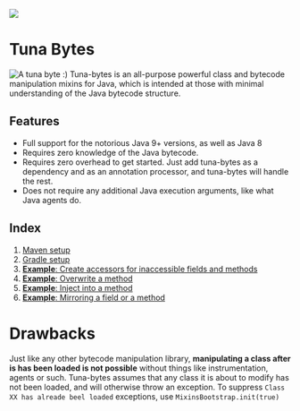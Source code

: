 [![](https://jitpack.io/v/ReflxctionDev/tuna-bytes.svg)](https://jitpack.io/#ReflxctionDev/tuna-bytes)

# Tuna Bytes
![A tuna byte :)](https://i.imgur.com/15VLkMI.jpg)
Tuna-bytes is an all-purpose powerful class and bytecode manipulation mixins for Java, which is intended at those with minimal understanding of the Java bytecode structure.

## Features
- Full support for the notorious Java 9+ versions, as well as Java 8
- Requires zero knowledge of the Java bytecode.
- Requires zero overhead to get started. Just add tuna-bytes as a dependency and as an annotation processor, and tuna-bytes will handle the rest.
- Does not require any additional Java execution arguments, like what Java agents do.

## Index
1. [Maven setup](https://github.com/ReflxctionDev/tuna-bytes/wiki/Maven-Setup)
2. [Gradle setup](https://github.com/ReflxctionDev/tuna-bytes/wiki/Gradle-Setup)
3. [**Example**: Create accessors for inaccessible fields and methods](https://github.com/ReflxctionDev/tuna-bytes/wiki/Accessors)
4. [**Example**: Overwrite a method](https://github.com/ReflxctionDev/tuna-bytes/wiki/Overwrite)
5. [**Example**: Inject into a method](https://github.com/ReflxctionDev/tuna-bytes/wiki/Injecting)
6. [**Example**: Mirroring a field or a method](https://github.com/ReflxctionDev/tuna-bytes/wiki/Mirroring)

# Drawbacks
Just like any other bytecode manipulation library, **manipulating a class after is has been loaded is not possible** without things like instrumentation, agents or such. Tuna-bytes assumes that any class it is about to modify has not been loaded, and will otherwise throw an exception. To suppress `Class XX has alreade beel loaded` exceptions, use `MixinsBootstrap.init(true)`
